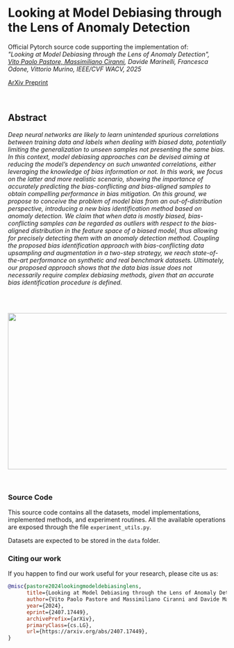 # Looking at Model Debiasing through the Lens of Anomaly Detection
Official Pytorch source code supporting the implementation of:  
<i>"Looking at Model Debiasing through the Lens of Anomaly Detection",  
<u>Vito Paolo Pastore, Massimiliano Ciranni</u>, Davide Marinelli, Francesca Odone, Vittorio Murino,
IEEE/CVF WACV, 2025</i>

[ArXiv Preprint](https://arxiv.org/abs/2407.17449)

<br>

## Abstract
<i>
Deep neural networks are likely to learn unintended spurious correlations between training data and labels when dealing with biased data, potentially limiting the generalization to unseen samples not presenting the same bias. In this context, model debiasing approaches can be devised aiming at reducing the model’s dependency on such unwanted correlations, either leveraging the knowledge of bias information or not. In this work, we focus on the latter and more realistic scenario, showing the importance of accurately predicting the bias-conflicting and bias-aligned samples to obtain compelling performance in bias mitigation. On this ground, we propose to conceive the problem of model bias from an out-of-distribution perspective, introducing a new bias identification method based on anomaly detection. We claim that when data is mostly biased, bias-conflicting samples can be regarded as outliers with respect to the bias-aligned distribution in the feature space of a biased model, thus allowing for precisely detecting them with an anomaly detection method. Coupling the proposed bias identification approach with bias-conflicting data upsampling and augmentation in a two-step strategy, we reach state-of-the-art performance on synthetic and real benchmark datasets. Ultimately, our proposed approach shows
that the data bias issue does not necessarily require complex debiasing methods, given that an accurate bias identification procedure is defined. 
</i>

<br><br>

<p align="center">
  <img src="https://github.com/user-attachments/assets/74a87f3f-b9e0-4913-a372-603c8fd3acce" style="width:640px; height:360px;">
</p>

<br>

### Source Code

This source code contains all the datasets, model implementations, implemented methods, and experiment routines.
All the available operations are exposed through the file `experiment_utils.py`.

Datasets are expected to be stored in the `data` folder.

### Citing our work
If you happen to find our work useful for your research, please cite us as:
```bibtex
@misc{pastore2024lookingmodeldebiasinglens,
      title={Looking at Model Debiasing through the Lens of Anomaly Detection}, 
      author={Vito Paolo Pastore and Massimiliano Ciranni and Davide Marinelli and Francesca Odone and Vittorio Murino},
      year={2024},
      eprint={2407.17449},
      archivePrefix={arXiv},
      primaryClass={cs.LG},
      url={https://arxiv.org/abs/2407.17449}, 
}
```
